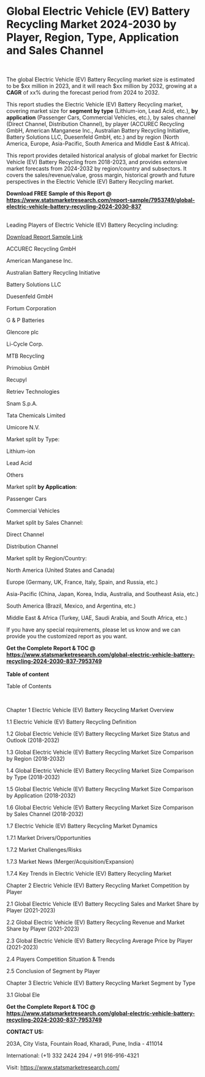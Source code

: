<h1>Global Electric Vehicle (EV) Battery Recycling Market 2024-2030 by Player, Region, Type, Application and Sales Channel</h1><br/><p>The global Electric Vehicle (EV) Battery Recycling market size is estimated to be $xx million in 2023, and it will reach $xx million by 2032, growing at a <strong>CAGR</strong> of xx% during the forecast period from 2024 to 2032.</p><p>
 
 This report studies the Electric Vehicle (EV) Battery Recycling market, covering market size for <strong>segment by type</strong> (Lithium-ion, Lead Acid, etc.), <strong>by application</strong> (Passenger Cars, Commercial Vehicles, etc.), by sales channel (Direct Channel, Distribution Channel), by player (ACCUREC Recycling GmbH, American Manganese Inc., Australian Battery Recycling Initiative, Battery Solutions LLC, Duesenfeld GmbH, etc.) and by region (North America, Europe, Asia-Pacific, South America and Middle East & Africa).</p><p>
 
 This report provides detailed historical analysis of global market for Electric Vehicle (EV) Battery Recycling from 2018-2023, and provides extensive market forecasts from 2024-2032 by region/country and subsectors. It covers the sales/revenue/value, gross margin, historical growth and future perspectives in the Electric Vehicle (EV) Battery Recycling market.</p><div><b>Download FREE Sample of this Report @ <a href="https://www.statsmarketresearch.com/download-free-sample/7953749/global-electric-vehicle-battery-recycling-2024-2030-837">https://www.statsmarketresearch.com/report-sample/7953749/global-electric-vehicle-battery-recycling-2024-2030-837</a></b></div><br><p>
 
 Leading Players of Electric Vehicle (EV) Battery Recycling including:</p><p><a href="https://www.statsmarketresearch.com/download-free-sample/7953749/global-electric-vehicle-battery-recycling-2024-2030-837">Download Report Sample Link</a></p><p>ACCUREC Recycling GmbH</p><p>American Manganese Inc.</p><p>Australian Battery Recycling Initiative</p><p>Battery Solutions LLC</p><p>Duesenfeld GmbH</p><p>Fortum Corporation</p><p>G & P Batteries</p><p>Glencore plc</p><p>Li-Cycle Corp.</p><p>MTB Recycling</p><p>Primobius GmbH</p><p>Recupyl</p><p>Retriev Technologies</p><p>Snam S.p.A.</p><p>Tata Chemicals Limited</p><p>Umicore N.V.</p><p>
 
 Market split by Type:</p><p>Lithium-ion</p><p>Lead Acid</p><p>Others</p><p>
 
 Market split <strong>by Application</strong>:</p><p>Passenger Cars</p><p>Commercial Vehicles</p><p>
 
 Market split by Sales Channel:</p><p>Direct Channel</p><p>Distribution Channel</p><p>
 
 Market split by Region/Country:</p><p>North America (United States and Canada)</p><p>Europe (Germany, UK, France, Italy, Spain, and Russia, etc.)</p><p>Asia-Pacific (China, Japan, Korea, India, Australia, and Southeast Asia, etc.)</p><p>South America (Brazil, Mexico, and Argentina, etc.)</p><p>Middle East & Africa (Turkey, UAE, Saudi Arabia, and South Africa, etc.)</p><p>
 
 If you have any special requirements, please let us know and we can provide you the customized report as you want.</p><div><b>Get the Complete Report & TOC @ <a href="https://www.statsmarketresearch.com/global-electric-vehicle-battery-recycling-2024-2030-837-7953749">https://www.statsmarketresearch.com/global-electric-vehicle-battery-recycling-2024-2030-837-7953749</a></b></div><br><b>Table of content</b><p>Table of Contents<br />
 
 <br />
 
 Chapter 1 Electric Vehicle (EV) Battery Recycling Market Overview<br />
 
  1.1 Electric Vehicle (EV) Battery Recycling Definition<br />
 
  1.2 Global Electric Vehicle (EV) Battery Recycling Market Size Status and Outlook (2018-2032)<br />
 
  1.3 Global Electric Vehicle (EV) Battery Recycling Market Size Comparison by Region (2018-2032)<br />
 
  1.4 Global Electric Vehicle (EV) Battery Recycling Market Size Comparison by Type (2018-2032)<br />
 
  1.5 Global Electric Vehicle (EV) Battery Recycling Market Size Comparison by Application (2018-2032)<br />
 
  1.6 Global Electric Vehicle (EV) Battery Recycling Market Size Comparison by Sales Channel (2018-2032)<br />
 
  1.7 Electric Vehicle (EV) Battery Recycling Market Dynamics<br />
 
  1.7.1 Market Drivers/Opportunities<br />
 
  1.7.2 Market Challenges/Risks<br />
 
  1.7.3 Market News (Merger/Acquisition/Expansion)<br />
 
  1.7.4 Key Trends in Electric Vehicle (EV) Battery Recycling Market<br />
 
 Chapter 2 Electric Vehicle (EV) Battery Recycling Market Competition by Player<br />
 
  2.1 Global Electric Vehicle (EV) Battery Recycling Sales and Market Share by Player (2021-2023)<br />
 
  2.2 Global Electric Vehicle (EV) Battery Recycling Revenue and Market Share by Player (2021-2023)<br />
 
  2.3 Global Electric Vehicle (EV) Battery Recycling Average Price by Player (2021-2023)<br />
 
  2.4 Players Competition Situation & Trends<br />
 
  2.5 Conclusion of Segment by Player<br />
 
 Chapter 3 Electric Vehicle (EV) Battery Recycling Market Segment by Type<br />
 
  3.1 Global Ele<br><div><b>Get the Complete Report & TOC @ <a href="https://www.statsmarketresearch.com/global-electric-vehicle-battery-recycling-2024-2030-837-7953749">https://www.statsmarketresearch.com/global-electric-vehicle-battery-recycling-2024-2030-837-7953749</a></b></div></p>
 
 <b>CONTACT US:</b><br>
 
 203A, City Vista, Fountain Road, Kharadi, Pune, India - 411014 <br>
 
 International: (+1) 332 2424 294 / +91 916-916-4321<br>
 
 Visit: <a href="https://www.statsmarketresearch.com/">https://www.statsmarketresearch.com/</a>
 
 <br>